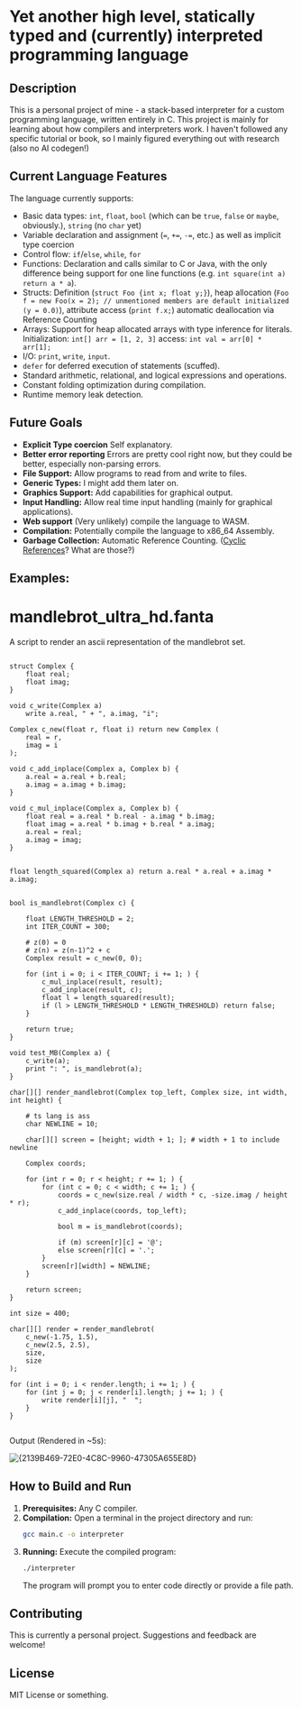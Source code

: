 # Yet another high level, statically typed and (currently) interpreted programming language

## Description

This is a personal project of mine - a stack-based interpreter for a custom programming language, written entirely in C.
This project is mainly for learning about how compilers and interpreters work. I haven't followed any specific tutorial or book, so I mainly figured everything out with research (also no AI codegen!)

## Current Language Features

The language currently supports:

* Basic data types: `int`, `float`, `bool` (which can be `true`, `false` or `maybe`, obviously.), `string` (no `char` yet)
* Variable declaration and assignment (`=`, `+=`, `-=`, etc.) as well as implicit type coercion
* Control flow: `if`/`else`, `while`, `for`
* Functions: Declaration and calls similar to C or Java, with the only difference being support for one line functions (e.g. `int square(int a) return a * a`).
* Structs: Definition (`struct Foo {int x; float y;}`), heap allocation (`Foo f = new Foo(x = 2); // unmentioned members are default initialized (y = 0.0)`), attribute access (`print f.x;`) automatic deallocation via Reference Counting
* Arrays: Support for heap allocated arrays with type inference for literals. Initialization: `int[] arr = [1, 2, 3]` access: `int val = arr[0] * arr[1];`
* I/O: `print`, `write`, `input`.
* `defer` for deferred execution of statements (scuffed).
* Standard arithmetic, relational, and logical expressions and operations.
* Constant folding optimization during compilation.
* Runtime memory leak detection.
  
## Future Goals

* **Explicit Type coercion** Self explanatory.
* **Better error reporting** Errors are pretty cool right now, but they could be better, especially non-parsing errors.
* **File Support:** Allow programs to read from and write to files.
* **Generic Types:** I might add them later on.
* **Graphics Support:** Add capabilities for graphical output.
* **Input Handling:** Allow real time input handling (mainly for graphical applications).
* **Web support** (Very unlikely) compile the language to WASM.
* **Compilation:** Potentially compile the language to x86_64 Assembly.
* **Garbage Collection:** Automatic Reference Counting. ([Cyclic References](https://en.wikipedia.org/wiki/Reference_counting#Advantages_and_disadvantages)? What are those?)

## Examples:

# mandlebrot_ultra_hd.fanta

A script to render an ascii representation of the mandlebrot set.
```

struct Complex {
    float real;
    float imag;
}

void c_write(Complex a)
    write a.real, " + ", a.imag, "i";

Complex c_new(float r, float i) return new Complex (
    real = r,
    imag = i
);

void c_add_inplace(Complex a, Complex b) {
    a.real = a.real + b.real;
    a.imag = a.imag + b.imag;
}

void c_mul_inplace(Complex a, Complex b) {
    float real = a.real * b.real - a.imag * b.imag;
    float imag = a.real * b.imag + b.real * a.imag;
    a.real = real;
    a.imag = imag;
}


float length_squared(Complex a) return a.real * a.real + a.imag * a.imag;


bool is_mandlebrot(Complex c) {

    float LENGTH_THRESHOLD = 2;
    int ITER_COUNT = 300; 

    # z(0) = 0
    # z(n) = z(n-1)^2 + c
    Complex result = c_new(0, 0);

    for (int i = 0; i < ITER_COUNT; i += 1; ) {
        c_mul_inplace(result, result);
        c_add_inplace(result, c);
        float l = length_squared(result);
        if (l > LENGTH_THRESHOLD * LENGTH_THRESHOLD) return false;
    }

    return true;
}

void test_MB(Complex a) {
    c_write(a);
    print ": ", is_mandlebrot(a);
}

char[][] render_mandlebrot(Complex top_left, Complex size, int width, int height) {
    
    # ts lang is ass
    char NEWLINE = 10;
    
    char[][] screen = [height; width + 1; ]; # width + 1 to include newline

    Complex coords;

    for (int r = 0; r < height; r += 1; ) {
        for (int c = 0; c < width; c += 1; ) {
            coords = c_new(size.real / width * c, -size.imag / height * r);
            c_add_inplace(coords, top_left);

            bool m = is_mandlebrot(coords);

            if (m) screen[r][c] = '@';
            else screen[r][c] = '.';
        }
        screen[r][width] = NEWLINE;
    }

    return screen;
}

int size = 400;

char[][] render = render_mandlebrot(
    c_new(-1.75, 1.5),
    c_new(2.5, 2.5),
    size,
    size
);

for (int i = 0; i < render.length; i += 1; ) {
    for (int j = 0; j < render[i].length; j += 1; ) {
        write render[i][j], "  ";
    }
}


```
Output (Rendered in ~5s): 

![{2139B469-72E0-4C8C-9960-47305A655E8D}](https://github.com/user-attachments/assets/8825dbf5-a55d-4986-b13a-60075c0fcd56)



## How to Build and Run

1.  **Prerequisites:** Any C compiler.
2.  **Compilation:** Open a terminal in the project directory and run:
    ```bash
    gcc main.c -o interpreter
    ```
3.  **Running:** Execute the compiled program:
    ```bash
    ./interpreter
    ```
    The program will prompt you to enter code directly or provide a file path.

## Contributing

This is currently a personal project. Suggestions and feedback are welcome!

## License

MIT License or something.
